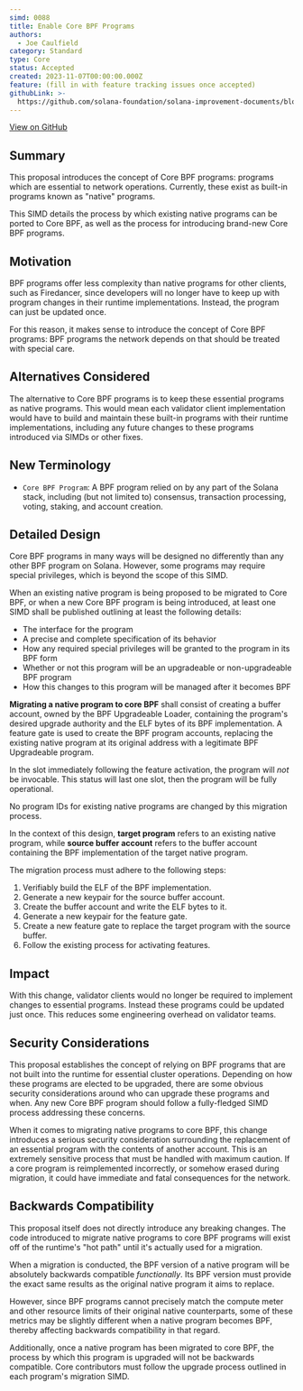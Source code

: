 ```yaml
---
simd: 0088
title: Enable Core BPF Programs
authors:
  - Joe Caulfield
category: Standard
type: Core
status: Accepted
created: 2023-11-07T00:00:00.000Z
feature: (fill in with feature tracking issues once accepted)
githubLink: >-
  https://github.com/solana-foundation/solana-improvement-documents/blob/main/proposals/0088-anything.md
---
```

[View on GitHub](https://github.com/solana-foundation/solana-improvement-documents/blob/main/proposals/0088-anything.md)


## Summary

This proposal introduces the concept of Core BPF programs: programs which are
essential to network operations. Currently, these exist as built-in programs
known as "native" programs.

This SIMD details the process by which existing native programs can be
ported to Core BPF, as well as the process for introducing brand-new Core BPF
programs.

## Motivation

BPF programs offer less complexity than native programs for other clients, such
as Firedancer, since developers will no longer have to keep up with program
changes in their runtime implementations. Instead, the program can just be
updated once.

For this reason, it makes sense to introduce the concept of Core BPF programs:
BPF programs the network depends on that should be treated with special care.

## Alternatives Considered

The alternative to Core BPF programs is to keep these essential programs as
native programs. This would mean each validator client implementation would have
to build and maintain these built-in programs with their runtime
implementations, including any future changes to these programs introduced via
SIMDs or other fixes.

## New Terminology

- `Core BPF Program`: A BPF program relied on by any part of the Solana stack,
  including (but not limited to) consensus, transaction processing, voting,
  staking, and account creation.

## Detailed Design

Core BPF programs in many ways will be designed no differently than any other
BPF program on Solana. However, some programs may require special privileges,
which is beyond the scope of this SIMD.

When an existing native program is being proposed to be migrated to Core BPF,
or when a new Core BPF program is being introduced, at least one SIMD shall be
published outlining at least the following details:

- The interface for the program
- A precise and complete specification of its behavior
- How any required special privileges will be granted to the program in its BPF
  form
- Whether or not this program will be an upgradeable or non-upgradeable BPF
  program
- How this changes to this program will be managed after it becomes BPF

**Migrating a native program to core BPF** shall consist of creating a buffer
account, owned by the BPF Upgradeable Loader, containing the program's desired
upgrade authority and the ELF bytes of its BPF implementation. A feature gate
is used to create the BPF program accounts, replacing the existing native
program at its original address with a legitimate BPF Upgradeable program.

In the slot immediately following the feature activation, the program will *not*
be invocable. This status will last one slot, then the program will be fully
operational.

No program IDs for existing native programs are changed by this migration
process.

In the context of this design, **target program** refers to an existing native
program, while **source buffer account** refers to the buffer account
containing the BPF implementation of the target native program.

The migration process must adhere to the following steps:

1. Verifiably build the ELF of the BPF implementation.
2. Generate a new keypair for the source buffer account.
3. Create the buffer account and write the ELF bytes to it.
4. Generate a new keypair for the feature gate.
5. Create a new feature gate to replace the target program with the source
   buffer.
6. Follow the existing process for activating features.

## Impact

With this change, validator clients would no longer be required to implement
changes to essential programs. Instead these programs could be updated just
once. This reduces some engineering overhead on validator teams.

## Security Considerations

This proposal establishes the concept of relying on BPF programs that are not
built into the runtime for essential cluster operations. Depending on how these
programs are elected to be upgraded, there are some obvious security
considerations around who can upgrade these programs and when. Any new Core BPF
program should follow a fully-fledged SIMD process addressing these concerns.

When it comes to migrating native programs to core BPF, this change introduces a
serious security consideration surrounding the replacement of an essential
program with the contents of another account. This is an extremely sensitive
process that must be handled with maximum caution. If a core program is
reimplemented incorrectly, or somehow erased during migration, it could have
immediate and fatal consequences for the network.

## Backwards Compatibility

This proposal itself does not directly introduce any breaking changes. The code
introduced to migrate native programs to core BPF programs will exist off of the
runtime's "hot path" until it's actually used for a migration.

When a migration is conducted, the BPF version of a native program will be
absolutely backwards compatible *functionally*. Its BPF version must provide the
exact same results as the original native program it aims to replace.

However, since BPF programs cannot precisely match the compute meter and other
resource limits of their original native counterparts, some of these metrics may
be slightly different when a native program becomes BPF, thereby affecting
backwards compatibility in that regard.

Additionally, once a native program has been migrated to core BPF, the process
by which this program is upgraded will not be backwards compatible. Core
contributors must follow the upgrade process outlined in each program's
migration SIMD.
